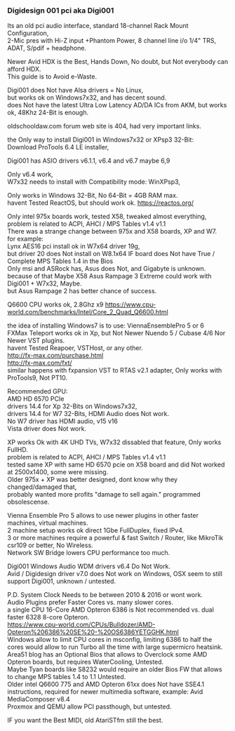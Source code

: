 ### Digidesign 001 pci aka Digi001

Its an old pci audio interface, standard 18-channel Rack Mount Configuration, </br>
2-Mic pres with Hi-Z input +Phantom Power, 8 channel line i/o 1/4" TRS, ADAT, S/pdif + headphone. </p>

Newer Avid HDX is the Best, Hands Down, No doubt, but Not everybody can afford HDX. </br>
This guide is to Avoid e-Waste. </p>

Digi001 does Not have Alsa drivers = No Linux, </br>
but works ok on Windows7x32, and has decent sound. </br>
does Not have the latest Ultra Low Latency AD/DA ICs from AKM, but works ok, 48Khz 24-Bit is enough.</p>

oldschooldaw.com forum web site is 404, had very important links. </p>

the Only way to install Digi001 in Windows7x32 or XPsp3 32-Bit: </br>
Download ProTools 6.4 LE installer, </p>

Digi001 has ASIO drivers v6.1.1, v6.4 and v6.7 maybe 6,9 </p>

Only v6.4 work, </br>
W7x32 needs to install with Compatibility mode: WinXPsp3, </p>

Only works in Windows 32-Bit, No 64-Bit = 4GB RAM max. </br>
havent Tested ReactOS, but should work ok. https://reactos.org/ </p>

Only intel 975x boards work, tested X58, tweaked almost everything, </br>
problem is related to ACPI, AHCI / MPS Tables v1.4 v1.1 </br>
There was a strange change between 975x and X58 boards, XP and W7. </br>
for example: </br>
Lynx AES16 pci install ok in W7x64 driver 19g, </br>
but driver 20 does Not install on W8.1x64 IF board does Not have True / Complete MPS Tables 1.4 in the Bios </br>
Only msi and ASRock has, Asus does Not, and Gigabyte is unknown. </br>
because of that Maybe X58 Asus Rampage 3 Extreme could work with Digi001 + W7x32, Maybe. </br>
but Asus Rampage 2 has better chance of success. </p>

Q6600 CPU works ok, 2.8Ghz x9 https://www.cpu-world.com/benchmarks/Intel/Core_2_Quad_Q6600.html </p>

the idea of installing Windows7 is to use: ViennaEnsemblePro 5 or 6 </br>
FXMax Teleport works ok in Xp, but Not Newer Nuendo 5 / Cubase 4/6 Nor Newer VST plugins. </br>
havent Tested Reapoer, VSTHost, or any other. </br>
http://fx-max.com/purchase.html </br>
http://fx-max.com/fxt/ </br>
similar happens with fxpansion VST to RTAS v2.1 adapter, Only works with ProTools9, Not PT10. </p>

Recommended GPU: </br>
AMD HD 6570 PCIe </br>
drivers 14.4 for Xp 32-Bits on Windows7x32, </br>
drivers 14.4 for W7 32-Bits, HDMI Audio does Not work. </br>
No W7 driver has HDMI audio, v15 v16 </br>
Vista driver does Not work. </p>

XP works Ok with 4K UHD TVs, 
W7x32 dissabled that feature, Only works FullHD. </br>
problem is related to ACPI, AHCI / MPS Tables v1.4 v1.1 </br>
tested same XP with same HD 6570 pcie on X58 board and did Not worked at 2500x1400, some were missing. </br>
Older 975x + XP was better designed, dont know why they changed/damaged that, </br>
probably wanted more profits "damage to sell again." programmed obsolescense. </p>

Vienna Ensemble Pro 5 allows to use newer plugins in other faster machines, virtual machines. </br>
2 machine setup works ok direct 1Gbe FullDuplex, fixed IPv4. </br>
3 or more machines require a powerful & fast Switch / Router, like MikroTik csr109 or better, No Wireless. <br>
Network SW Bridge lowers CPU performance too much. </p>

Digi001 Windows Audio WDM drivers v6.4 Do Not Work. </br>
Avid / Digidesign driver v7.0 does Not work on Windows, OSX seem to still support Digi001, unknown / untested. </p>

P.D. System Clock Needs to be between 2010 & 2016 or wont work. </br>
Audio Plugins prefer Faster Cores vs. many slower cores. </br>
a single CPU 16-Core AMD Opteron 6386 is Not recommended vs. dual faster 6328 8-core Opteron. </br>
https://www.cpu-world.com/CPUs/Bulldozer/AMD-Opteron%206386%20SE%20-%20OS6386YETGGHK.html </br>
Windows allow to limit CPU cores in msconfig, limiting 6386 to half the cores would allow to run Turbo all the time with large supermicro heatsink. </br>
Area51 blog has an Optional Bios that allows to Overclock some AMD Opteron boards, but requires WaterCooling, Untested. </br>
Maybe Tyan boards like S8232 would require an older Bios FW that allows to change MPS tables 1.4 to 1.1 Untested. </br>
Older intel Q6600 775 and AMD Opteron 61xx does Not have SSE4.1 instructions, required for newer multimedia software, example: Avid MediaComposer v8.4</br>
Proxmox and QEMU allow PCI passthough, but untested. </p>

IF you want the Best MIDI, old AtariSTfm still the best. </p>
